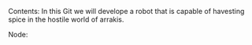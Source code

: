 Contents: In this Git we will develope a robot that is capable of havesting spice in the hostile world of arrakis.

Node:

